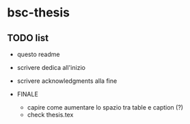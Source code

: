 # bsc-thesis

## TODO list

- questo readme

- scrivere dedica all'inizio
- scrivere acknowledgments alla fine

- FINALE
    - capire come aumentare lo spazio tra table e caption (?)
    - check thesis.tex

